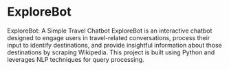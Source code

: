 # ExploreBot
 ExploreBot: A Simple Travel Chatbot ExploreBot is an interactive chatbot designed to engage users in travel-related conversations, process their input to identify destinations, and provide insightful information about those destinations by scraping Wikipedia. This project is built using Python and leverages NLP techniques for query processing.
